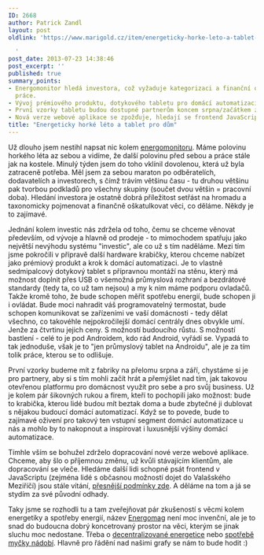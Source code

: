 ```yaml
---
ID: 2668
author: Patrick Zandl
layout: post
oldlink: 'https://www.marigold.cz/item/energeticky-horke-leto-a-tablet-pro-dum

  '
post_date: 2013-07-23 14:38:46
post_excerpt: ''
published: true
summary_points:
- Energomonitor hledá investora, což vyžaduje kategorizaci a finanční ohodnocení dosavadní
  práce.
- Vývoj prémiového produktu, dotykového tabletu pro domácí automatizaci, je v přípravě.
- První vzorky tabletu budou dostupné partnerům koncem srpna/začátkem září pro testování.
- Nová verze webové aplikace se zpožďuje, hledají se frontend JavaScript vývojáři.
title: "Energeticky horké léto a tablet pro dům"
---
```


<p>Už dlouho jsem nestihl napsat nic kolem <a href="http://www.energomonitor.cz">energomonitoru</a>. Máme polovinu horkého léta az sebou a vidíme, že další polovinu před sebou a práce stále jak na kostele. Minulý týden jsem do toho vklínil dovolenou, která už byla zatraceně potřeba. Měl jsem za sebou maraton po odběratelích, dodavatelích a investorech, s čímž trávím většinu času - tu druhou většinu pak tvorbou podkladů pro všechny skupiny (součet dvou většin = pracovní doba). Hledání investora je ostatně dobrá příležitost setřást na hromadu a taxonomicky pojmenovat a finančně oškatulkovat věci, co děláme. Někdy je to zajímavé. </p>


<p>Jednání kolem investic nás zdržela od toho, čemu se chceme věnovat především, od vývoje a hlavně od prodeje - to mimochodem spatřuju jako největší nevýhodu systému "investic", ale co už s tím naděláme. Mezi tím jsme pokročili v přípravě další hardware krabičky, kterou chceme nabízet jako prémiový produkt a krok k domácí automatizaci. Je to vlastně sedmipalcový dotykový tablet s přípravnou montáží na stěnu, který má možnost doplnit přes USB o všemožná průmyslová rozhraní a bezdrátové standardy (tedy ta, co už tam nejsou) a my k nim máme podporu ovladačů. Takže kromě toho, že bude schopen měřit spotřebu energií, bude schopen ji i ovládat. Bude moci nahradit váš programovatelný termostat, bude schopen komunikovat se zařízeními ve vaší domácnosti - tedy dělat všechno, co takovéhle nejpokročilejší domácí centrály dnes obvykle umí. Jenže za čtvrtinu jejich ceny. S možností budoucího růstu. S možností bastlení - celé to je pod Androidem, kdo rád Android, vyřádí se. Vypadá to tak jednoduše, však je to "jen průmyslový tablet na Androidu", ale je za tím tolik práce, kterou se to odlišuje.</p>

<p>První vzorky budeme mít z fabriky na přelomu srpna a září, chystáme si je pro partnery, aby si s tím mohli začít hrát a přemýšlet nad tím, jak takovou otevřenou platformu pro domácnost využít pro sebe a pro svůj business. Už je kolem pár šikovných rukou a firem, kteří to pochopili jako možnost: bude to krabička, kterou lidé budou mít beztak doma a bude zbytečné ji dublovat s nějakou budoucí domácí automatizací. Když se to povede, bude to zajímavé oživení pro takový ten vstupní segment domácí automatizace u nás a mohlo by to nakopnout a inspirovat i luxusnější výšiny domácí automatizace.</p>

<p>Tímhle vším se bohužel zdrželo dopracování nové verze webové aplikace. Chceme, aby šlo o příjemnou změnu, už kvůli stávajícím klientům, ale dopracování se vleče. Hledáme další lidi schopné psát frontend v JavaScriptu (zejména lidé s občasnou možností dojet do Valašského Meziříčí) jsou stále vítání, <a href="http://www.marigold.cz/item/hledame-do-energomonitoru-frontend-javascriptistu-aby-nam-pomohl-zmenit-energetiku">přesnější podmínky zde</a>. A děláme na tom a já se stydím za své původní odhady.</p>

<p>Taky jsme se rozhodli tu a tam zveřejňovat pár zkušeností s věcmi kolem energetiky a spotřeby energií, název <a href="http://www.energomag.cz">Energomag</a> není moc invenční, ale je to snad do budoucna dobrý koncetrovaný prostor na věci, kterým se jinak sluchu moc nedostane. Třeba o <a href="http://www.energomag.cz/clanek/decentralizovana-energetika">decentralizované energetice</a> nebo <a href="http://www.energomag.cz/clanek/jak-vypada-skutecna-spotreba-mycky-na-nadobi">spotřebě myčky nádobí</a>. Hlavně pro řádění nad našimi grafy se nám to bude hodit :)</p>